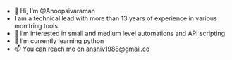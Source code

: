 - 👋 Hi, I’m @Anoopsivaraman
- I am a technical lead with more than 13 years of experience in various monitring tools
- 👀 I’m interested in small and medium level automations and API scripting
- 🌱 I’m currently learning python 
- 📫 You can reach me on anshiv1988@gmail.co

<!---
Anoopsivaraman/Anoopsivaraman is a ✨ special ✨ repository because its `README.md` (this file) appears on your GitHub profile.
You can click the Preview link to take a look at your changes.
--->
